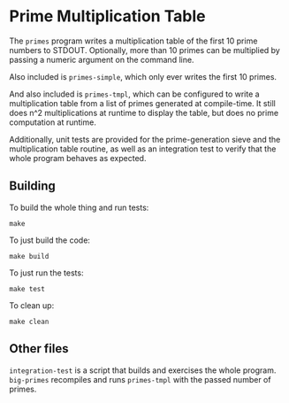 # Prime Multiplication Table

The `primes` program writes a multiplication table of the first 10 prime
numbers to STDOUT. Optionally, more than 10 primes can be multiplied by passing
a numeric argument on the command line.

Also included is `primes-simple`, which only ever writes the first 10 primes.

And also included is `primes-tmpl`, which can be configured to write a
multiplication table from a list of primes generated at compile-time. It still
does n^2 multiplications at runtime to display the table, but does no prime
computation at runtime.

Additionally, unit tests are provided for the prime-generation sieve and the
multiplication table routine, as well as an integration test to verify that the
whole program behaves as expected.

## Building

To build the whole thing and run tests:

    make

To just build the code:

    make build

To just run the tests:

    make test

To clean up:

    make clean

## Other files

`integration-test` is a script that builds and exercises the whole program.
`big-primes` recompiles and runs `primes-tmpl` with the passed number of
primes.
